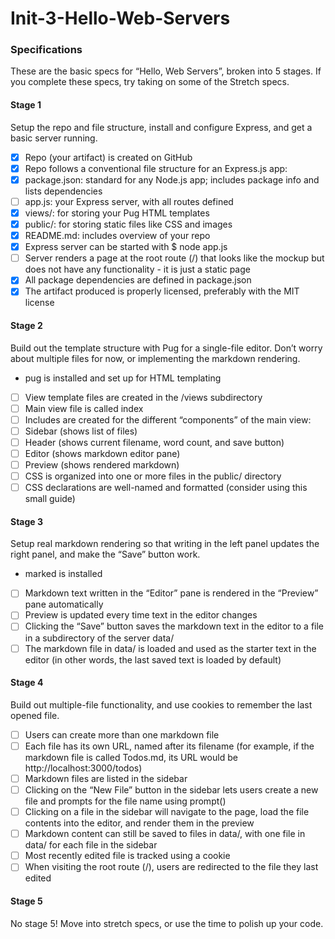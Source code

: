 # Init-3-Hello-Web-Servers

### Specifications

These are the basic specs for “Hello, Web Servers”, broken into 5 stages. If you complete these specs, try taking on some of the Stretch specs.

#### Stage 1

Setup the repo and file structure, install and configure Express, and get a basic server running.

 - [x] Repo (your artifact) is created on GitHub
 - [x] Repo follows a conventional file structure for an Express.js app:
  - [x] package.json: standard for any Node.js app; includes package info and lists dependencies
  - [ ] app.js: your Express server, with all routes defined
  - [x] views/: for storing your Pug HTML templates
  - [x] public/: for storing static files like CSS and images
  - [x] README.md: includes overview of your repo
 - [x] Express server can be started with $ node app.js
 - [ ] Server renders a page at the root route (/) that looks like the mockup but does not have any functionality - it is just a static page
 - [x] All package dependencies are defined in package.json
 - [x] The artifact produced is properly licensed, preferably with the MIT license

#### Stage 2

Build out the template structure with Pug for a single-file editor. Don’t worry about multiple files for now, or implementing the markdown rendering.

- pug is installed and set up for HTML templating
 - [ ] View template files are created in the /views subdirectory
 - [ ] Main view file is called index
 - [ ] Includes are created for the different “components” of the main view:
  - [ ] Sidebar (shows list of files)
  - [ ] Header (shows current filename, word count, and save button)
  - [ ] Editor (shows markdown editor pane)
  - [ ] Preview (shows rendered markdown)
 - [ ] CSS is organized into one or more files in the public/ directory
 - [ ] CSS declarations are well-named and formatted (consider using this small guide)

#### Stage 3

Setup real markdown rendering so that writing in the left panel updates the right panel, and make the “Save” button work.

- marked is installed
 - [ ] Markdown text written in the “Editor” pane is rendered in the “Preview” pane automatically
 - [ ] Preview is updated every time text in the editor changes
 - [ ] Clicking the “Save” button saves the markdown text in the editor to a file in a subdirectory of the server data/
 - [ ] The markdown file in data/ is loaded and used as the starter text in the editor (in other words, the last saved text is loaded by default)

#### Stage 4

Build out multiple-file functionality, and use cookies to remember the last opened file.

 - [ ] Users can create more than one markdown file
 - [ ] Each file has its own URL, named after its filename (for example, if the markdown file is called Todos.md, its URL would be http://localhost:3000/todos)
 - [ ] Markdown files are listed in the sidebar
 - [ ] Clicking on the “New File” button in the sidebar lets users create a new file and prompts for the file name using prompt()
 - [ ] Clicking on a file in the sidebar will navigate to the page, load the file contents into the editor, and render them in the preview
 - [ ] Markdown content can still be saved to files in data/, with one file in data/ for each file in the sidebar
 - [ ] Most recently edited file is tracked using a cookie
 - [ ] When visiting the root route (/), users are redirected to the file they last edited

#### Stage 5

No stage 5! Move into stretch specs, or use the time to polish up your code.
